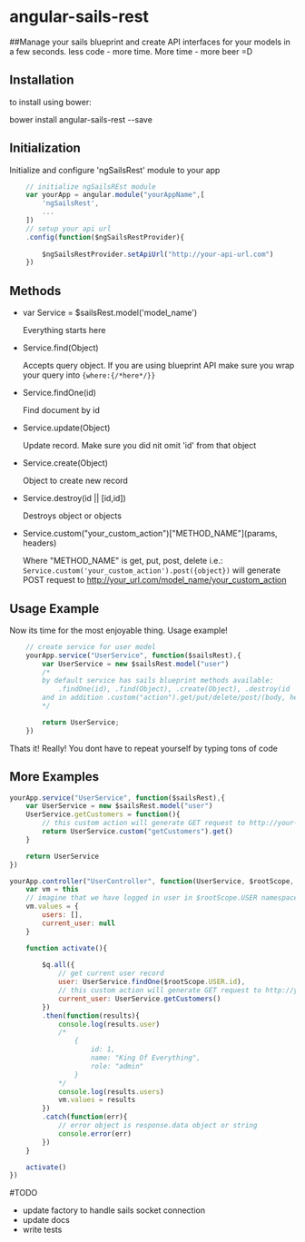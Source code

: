 # angular-sails-rest

##Manage your sails blueprint and create API interfaces for your models in a few seconds.
less code - more time. More time - more beer =D

Installation
-------------
to install using bower:

   bower install angular-sails-rest --save 


## Initialization


Initialize and configure 'ngSailsRest' module to your app

```javascript
	// initialize ngSailsREst module
	var yourApp = angular.module("yourAppName",[
		'ngSailsRest',
		...
	])
	// setup your api url
	.config(function($ngSailsRestProvider){
		
		$ngSailsRestProvider.setApiUrl("http://your-api-url.com")
	})
```
## Methods

* var Service = $sailsRest.model('model_name')
	
	Everything starts here

* Service.find(Object)	

	Accepts query object. If you are using blueprint API make sure you wrap your query into `{where:{/*here*/}}`

* Service.findOne(id)

	Find document by id

* Service.update(Object)

	Update record. Make sure you did nit omit 'id' from that object

* Service.create(Object)

	Object to create new record

* Service.destroy(id || [id,id])

	Destroys object or objects

* Service.custom("your_custom_action")["METHOD_NAME"](params, headers)

	Where "METHOD_NAME" is get, put, post, delete
	i.e.: `Service.custom('your_custom_action').post({object})`
	will generate POST request to http://your_url.com/model_name/your_custom_action


## Usage Example

Now its time for the most enjoyable thing. Usage example!

```javascript
	// create service for user model
	yourApp.service("UserService", function($sailsRest),{
		var UserService = new $sailsRest.model("user")
		/*
		by default service has sails blueprint methods available:
			.findOne(id), .find(Object), .create(Object), .destroy(id || [ids]), .update(Object)
		and in addition .custom("action").get/put/delete/post/(body, headers)
		*/

		return UserService;
	})
```
Thats it! Really! You dont have to repeat yourself by typing tons of code
## More Examples

```javascript
yourApp.service("UserService", function($sailsRest),{
	var UserService = new $sailsRest.model("user")
	UserService.getCustomers = function(){
		// this custom action will generate GET request to http://your-api-url.com/user/getCustomers
		return UserService.custom("getCustomers").get()
	}

	return UserService
})

yourApp.controller("UserController", function(UserService, $rootScope, $q){
	var vm = this
	// imagine that we have logged in user in $rootScope.USER namespace
	vm.values = {
		users: [],
		current_user: null
	}

	function activate(){
		
		$q.all({
			// get current user record
			user: UserService.findOne($rootScope.USER.id),
			// this custom action will generate GET request to http://your-api-url.com/user/getCustomers
			current_user: UserService.getCustomers()
		})
		.then(function(results){
			console.log(results.user)
			/*
				{
					id: 1,
					name: "King Of Everything",
					role: "admin"
				}
			*/
			console.log(results.users)
			vm.values = results
		})
		.catch(function(err){
			// error object is response.data object or string
			console.error(err)
		})
	}

	activate()
})
```
#TODO
* update factory to handle sails socket connection
* update docs
* write tests